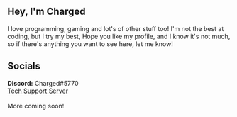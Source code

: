 Hey, I'm Charged
--
I love programming, gaming and lot's of other stuff too!
I'm not the best at coding, but I try my best,
Hope you like my profile, and I know it's not much, so if there's anything you want to see here, let me know! 

Socials
--
__Discord:__ Charged#5770 <br>
[Tech Support Server](https://discord.com/invite/emNQUMnvKW) <br> <br>
More coming soon!
<!---
Charged5770/Charged is a ✨ special ✨ repository because its `README.md` (this file) appears on your GitHub profile.
You can click the Preview link to take a look at your changes.
--->
